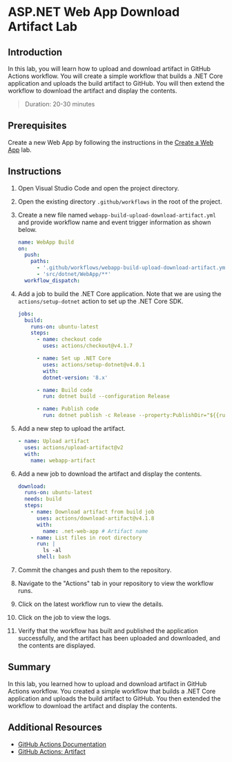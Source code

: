 # ASP.NET Web App Download Artifact Lab

## Introduction

In this lab, you will learn how to upload and download artifact in GitHub Actions workflow. You will create a simple workflow that builds a .NET Core application and uploads the build artifact to GitHub. You will then extend the workflow to download the artifact and display the contents.

> Duration: 20-30 minutes

## Prerequisites

Create a new Web App by following the instructions in the [Create a Web App](./create-aspnet-webapp.md) lab.

## Instructions

1. Open Visual Studio Code and open the project directory.

2. Open the existing directory `.github/workflows` in the root of the project.

3. Create a new file named `webapp-build-upload-download-artifact.yml` and provide workflow name and event trigger information as shown below.

   ```yaml
   name: WebApp Build
   on:
     push:
       paths:
         - '.github/workflows/webapp-build-upload-download-artifact.yml'
         - 'src/dotnet/WebApp/**'
     workflow_dispatch:
   ```

4. Add a job to build the .NET Core application. Note that we are using the `actions/setup-dotnet` action to set up the .NET Core SDK.

   ```yaml
   jobs:
     build:
       runs-on: ubuntu-latest
       steps:
         - name: checkout code
           uses: actions/checkout@v4.1.7

         - name: Set up .NET Core
           uses: actions/setup-dotnet@v4.0.1
           with:
           dotnet-version: '8.x'

         - name: Build code
           run: dotnet build --configuration Release

         - name: Publish code
           run: dotnet publish -c Release --property:PublishDir="${{runner.temp}}/webapp"
   ```

5. Add a new step to upload the artifact.

   ```yaml
   - name: Upload artifact
     uses: actions/upload-artifact@v2
     with:
       name: webapp-artifact
   ```

6. Add a new job to download the artifact and display the contents.

   ```yaml
   download:
     runs-on: ubuntu-latest
     needs: build
     steps:
       - name: Download artifact from build job
         uses: actions/download-artifact@v4.1.8
         with:
           name: .net-web-app # Artifact name
       - name: List files in root directory
         run: |
           ls -al
         shell: bash
   ```

7. Commit the changes and push them to the repository.

8. Navigate to the "Actions" tab in your repository to view the workflow runs.

9. Click on the latest workflow run to view the details.

10. Click on the job to view the logs.

11. Verify that the workflow has built and published the application successfully, and the artifact has been uploaded and downloaded, and the contents are displayed.

## Summary

In this lab, you learned how to upload and download artifact in GitHub Actions workflow. You created a simple workflow that builds a .NET Core application and uploads the build artifact to GitHub. You then extended the workflow to download the artifact and display the contents.

## Additional Resources

- [GitHub Actions Documentation](https://docs.github.com/en/actions)
- [GitHub Actions: Artifact](https://docs.github.com/en/actions/guides/storing-workflow-data-as-artifacts)

